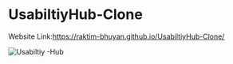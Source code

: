 # UsabiltiyHub-Clone
Website Link:https://raktim-bhuyan.github.io/UsabiltiyHub-Clone/

![Usabiltiy -Hub](https://github.com/Raktim-Bhuyan/UsabiltiyHub-Clone/assets/87324609/162ad90e-7dc7-48a5-9dbb-04a8995f75e6)
